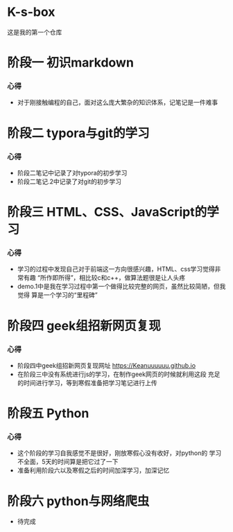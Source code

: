 # K-s-box
这是我的第一个仓库
# 阶段一 初识markdown
### 心得
* 对于刚接触编程的自己，面对这么庞大繁杂的知识体系，记笔记是一件难事
# 阶段二 typora与git的学习
### 心得
* 阶段二笔记中记录了对typora的初步学习
* 阶段二笔记.2中记录了对git的初步学习
# 阶段三 HTML、CSS、JavaScript的学习
### 心得
* 学习的过程中发现自己对于前端这一方向很感兴趣，HTML、css学习觉得非常有趣
  “所作即所得”，相比较c和c++，做算法题很是让人头疼
* demo.1中是我在学习过程中第一个做得比较完整的网页，虽然比较简陋，但我觉得
  算是一个学习的“里程碑”
# 阶段四 geek组招新网页复现
### 心得
* 阶段四中geek组招新网页复现网址  https://Keanuuuuuu.github.io
* 在阶段三中没有系统进行js的学习，在制作geek网页的时候就利用这段
  充足的时间进行学习，等到寒假准备把学习笔记进行上传
# 阶段五 Python
### 心得
* 这个阶段的学习自我感觉不是很好，刚放寒假心没有收好，对python的
  学习不全面，5天的时间算是把它过了一下
* 准备利用阶段六以及寒假之后的时间加深学习，加深记忆
# 阶段六 python与网络爬虫
* 待完成
